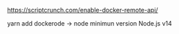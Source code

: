 https://scriptcrunch.com/enable-docker-remote-api/

yarn add dockerode -> node minimun version Node.js v14